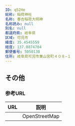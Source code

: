 ```yaml
---
ID: q52He
総称: 稲荷神社
名称: 春吉稲荷大明神
名称読み: null
別名: null
都道府県: 岐阜県
区域: 可児市
緯度: 35.4545559
経度: 137.0874704
郵便番号: 5050130
住所: 岐阜県可児市兼山宮町４０８−１
---
```


## その他

### 参考URL

| URL | 説明          |
| --- | ------------- |
|     | OpenStreetMap |
